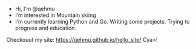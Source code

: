 - Hi, I’m @qehmu
- I’m interested in Mountain skiing
- I’m currently learning Python and Go. Writing some projects. Trying to progress and education.

Checkouut my site: https://qehmu.github.io/hello_site/
Cya>!
<!---
qehmu/qehmu is a ✨ special ✨ repository because its `README.md` (this file) appears on your GitHub profile.
You can click the Preview link to take a look at your changes.
--->
